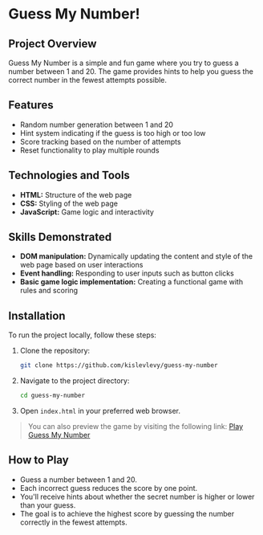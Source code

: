 # Guess My Number!

## Project Overview

Guess My Number is a simple and fun game where you try to guess a number between 1 and 20. The game provides hints to help you guess the correct number in the fewest attempts possible.

## Features

- Random number generation between 1 and 20
- Hint system indicating if the guess is too high or too low
- Score tracking based on the number of attempts
- Reset functionality to play multiple rounds

## Technologies and Tools

- **HTML:** Structure of the web page
- **CSS:** Styling of the web page
- **JavaScript:** Game logic and interactivity

## Skills Demonstrated

- **DOM manipulation:** Dynamically updating the content and style of the web page based on user interactions
- **Event handling:** Responding to user inputs such as button clicks
- **Basic game logic implementation:** Creating a functional game with rules and scoring

## Installation

To run the project locally, follow these steps:

1. Clone the repository:
   ```bash
   git clone https://github.com/kislevlevy/guess-my-number
   ```
2. Navigate to the project directory:
   ```bash
   cd guess-my-number
   ```
3. Open `index.html` in your preferred web browser.

> You can also preview the game by visiting the following link: [Play Guess My Number](https://kislevlevy.github.io/guess-my-number/)

## How to Play

- Guess a number between 1 and 20.
- Each incorrect guess reduces the score by one point.
- You'll receive hints about whether the secret number is higher or lower than your guess.
- The goal is to achieve the highest score by guessing the number correctly in the fewest attempts.
